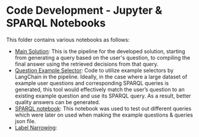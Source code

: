 # Code Development - Jupyter & SPARQL Notebooks
This folder contains various notebooks as follows:
- [Main Solution](concepts_based_solution.ipynb): This is the pipeline for the developed solution, starting from generating a query based on the user's question, to compiling the final answer using the retrieved decisions from that query.
- [Question Example Selector](./question_example_selector.ipynb): Code to utilize example selectors by LangChain in the pipeline. Ideally, in the case where a large dataset of example user questions and corresponding SPARQL queries is generated, this tool would effectively match the user’s question to an existing example question and use its SPARQL query. As a result, better quality answers can be generated.
- [SPARQL notebook](./labels_querying.sparqlbook): This notebook was used to test out different queries which were later on used when making the example questions & queries json file.
- [Label Narrowing](./label_narrowing.ipynb):
